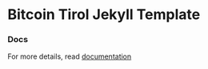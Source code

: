 Bitcoin Tirol Jekyll Template
====================



### Docs
For more details, read [documentation](http://jekyllrb.com/)
